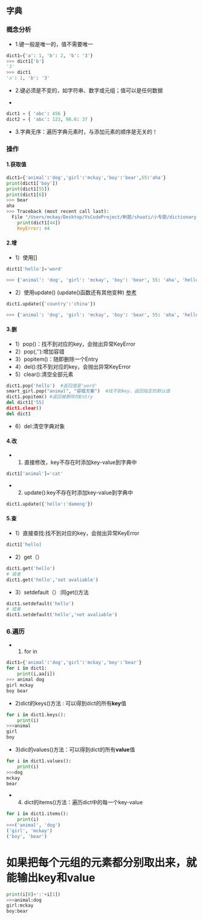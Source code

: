 ## 字典

### 概念分析

* 1.键一般是唯一的，值不需要唯一

```python
dict1={'a': 1, 'b': 2, 'b': '3'}
>>> dict1['b']
'3'
>>> dict1
'a': 1, 'b': '3'
```

* 2.键必须是不变的，如字符串、数字或元组；值可以是任何数据

*

```python
dict1 = { 'abc': 456 }
dict2 = { 'abc': 123, 98.6: 37 }
```

* 3.字典无序：遍历字典元素时，与添加元素的顺序是无关的！

### 操作

#### 1.获取值

```python
dict1={'animal':'dog','girl':'mckay','boy':'bear',55:'aha'}
print(dict1['boy'])
print(dict1[55])
print(dict1[6])
>>> bear
aha
>>> Traceback (most recent call last):
  File "/Users/mckay/Desktop/VsCodeProject/刷题/shuati/小专题/dictionary.py", line 5, in <module>
    print(dict1[44])
    KeyError: 44
```

#### 2.增

* 1）使用[]

```python
dict1['hello']='word'

>>> {'animal': 'dog', 'girl': 'mckay', 'boy': 'bear', 55: 'aha', 'hello': 'word'}
```

* 2）使用update() (update()函数还有其他变种)
[参考](<https://blog.csdn.net/cadi2011/article/details/85857917>)

```python
dict1.update({'country':'china'})

>>> {'animal': 'dog', 'girl': 'mckay', 'boy': 'bear', 55: 'aha', 'hello': 'word', 'country': 'china'}
```

#### 3.删

* 1）pop()：找不到对应的key，会抛出异常KeyError
* 2）pop(,''):增加容错
* 3）popitem()：随即删除一个Entry
* 4）del():找不到对应的key，会抛出异常KeyError
* 5）clear():清空全部元素

```python  
dict1.pop('hello')  #返回值是'word'
smart_girl.pop("animal", "容错方案")  #找不到key，返回指定的默认值
dict1.popitem() #返回被删除的Entry
del dict1['55]
dict1.clear()
del dict1
```

* 6）del:清空字典对象

#### 4.改

* 1) 直接修改，key不存在时添加key-value到字典中

```python
dict1['animal']='cat'
```

* 2) update():key不存在时添加key-value到字典中

```python
dict1.update({'hello':'dameng'})
```

#### 5.查

* 1）直接查找:找不到对应的key，会抛出异常KeyError

```python
dict1['hello]  
```

* 2）get（）

```python
dict1.get('hello')
# 或者
dict1.get('hello','not avaliable')
```

* 3）setdefault（）:同get()方法

```python
dict1.setdefault('hello')
# 或者
dict1.setdefault('hello','not avaliable')
```

### 6.遍历

* 1) for in

```python
dict1={'animal':'dog','girl':'mckay','boy':'bear'}
for i in dict1:
    print(i,aa[i])
>>> animal dog
girl mckay
boy bear
```

* 2)dict的keys()方法 : 可以得到dict的所有**key**值

```python
for i in dict1.keys():
    print(i)
>>>animal
girl
boy
```

* 3)dic的values()方法：可以得到dict的所有**value**值

```python
for i in dict1.values():
    print(i)
>>>dog
mckay
bear
```

* 4) dict的items()方法：遍历dict中的每一个key-value

```python
for i in dict1.items():
    print(i)
>>>('animal', 'dog')
('girl', 'mckay')
('boy', 'bear')
```

# 如果把每个元组的元素都分别取出来，就能输出key和value

```python
print(i[0]+':'+i[1])
>>>animal:dog
girl:mckay
boy:bear
```
